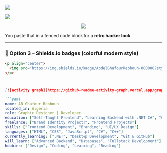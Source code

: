 <!-- visitor badge (glitch) -->
![](https://visitor-badge.glitch.me/badge?page_id=abdelghafourrebbouh.abdelghafourrebbouh)

<!-- or visitor badge (laobi) -->
![](https://visitor-badge.laobi.icu/badge?page_id=abdelghafourrebbouh.abdelghafourrebbouh)

<p align="center">
  <img src="https://capsule-render.vercel.app/api?type=waving&color=gradient&height=150&section=header&text=AbdelGhafourRebbouh&fontSize=40&fontAlignY=35&animation=twinkling" />
</p>


You paste that in a fenced code block for a **retro hacker look**.

---

### 🔹 Option 3 – Shields.io badges (colorful modern style)
```markdown
<p align="center">
  <img src="https://img.shields.io/badge/AbdelGhafourRebbouh-000000?style=for-the-badge&logo=github&logoColor=white" />
</p>



[![activity graph](https://github-readme-activity-graph.vercel.app/graph?username=abdelghafourrebbouh&theme=github-dark-dimmed&custom_title=Activity%20Graph&hide_border=true)](https://github.com/ashutosh00710/github-readme-activity-graph)

```yaml
name: AB Ghafour Rebbouh
located_in: Algeria
role: Graphic Designer | Developer
education: ["Self-Taught Frontend", "Learning Backend with .NET C#", "C++ Background"]
freelance: ["Brand Identity Projects", "Frontend Projects"]
skills: ["Frontend Development", "Branding", "UI/UX Design"]
languages: ["HTML", "CSS", "JavaScript", "C#", "C++"]
currently_learning: [".NET", "Desktop Development", "Git & GitHub"]
will_learn: ["Advanced Backend", "Databases", "Fullstack Development"]
hobbies: ["Design", "Coding", "Learning", "Reading"]
